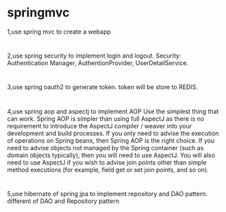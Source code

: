 # springmvc
1,use spring mvc to create a webapp
#
2,use spring security to implement login and logout.
Security: Authentication Manager, AuthentionProvider, UserDetailService.
#
3,use spring oauth2 to generate token.
token will be store to REDIS.
#
4,use spring aop and aspectj to implement AOP
Use the simplest thing that can work. Spring AOP is simpler than using full AspectJ as there is no requirement to introduce the AspectJ compiler / weaver into your development and build processes. If you only need to advise the execution of operations on Spring beans, then Spring AOP is the right choice. If you need to advise objects not managed by the Spring container (such as domain objects typically), then you will need to use AspectJ. You will also need to use AspectJ if you wish to advise join points other than simple method executions (for example, field get or set join points, and so on).
#
5,use hibernate of spring jpa to implement repository and DAO pattern.
different of DAO and Repository pattern

